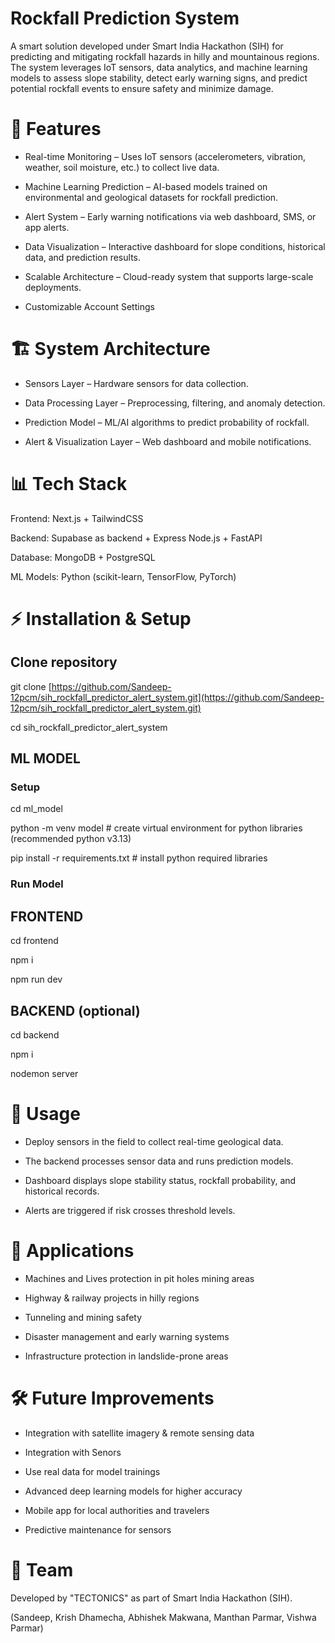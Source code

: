 # Rockfall Prediction System

A smart solution developed under Smart India Hackathon (SIH) for predicting and mitigating rockfall hazards in hilly and mountainous regions. The system leverages IoT sensors, data analytics, and machine learning models to assess slope stability, detect early warning signs, and predict potential rockfall events to ensure safety and minimize damage.

# 🚀 Features

- Real-time Monitoring – Uses IoT sensors (accelerometers, vibration, weather, soil moisture, etc.) to collect live data.

- Machine Learning Prediction – AI-based models trained on environmental and geological datasets for rockfall prediction.

- Alert System – Early warning notifications via web dashboard, SMS, or app alerts.

- Data Visualization – Interactive dashboard for slope conditions, historical data, and prediction results.

- Scalable Architecture – Cloud-ready system that supports large-scale deployments.

- Customizable Account Settings

# 🏗️ System Architecture

- Sensors Layer – Hardware sensors for data collection.

- Data Processing Layer – Preprocessing, filtering, and anomaly detection.

- Prediction Model – ML/AI algorithms to predict probability of rockfall.

- Alert & Visualization Layer – Web dashboard and mobile notifications.

# 📊 Tech Stack

Frontend: Next.js + TailwindCSS

Backend: Supabase as backend + Express Node.js + FastAPI 

Database: MongoDB + PostgreSQL

ML Models: Python (scikit-learn, TensorFlow, PyTorch)

# ⚡ Installation & Setup

## Clone repository
git clone [https://github.com/Sandeep-12pcm/sih_rockfall_predictor_alert_system.git](https://github.com/Sandeep-12pcm/sih_rockfall_predictor_alert_system.git)

cd sih_rockfall_predictor_alert_system

## ML MODEL

### Setup

cd ml_model

python -m venv model # create virtual environment for python libraries (recommended python v3.13)

pip install -r requirements.txt # install python required libraries

### Run Model


## FRONTEND

cd frontend

npm i

npm run dev

## BACKEND (optional)

cd backend

npm i

nodemon server

# 📌 Usage

- Deploy sensors in the field to collect real-time geological data.

- The backend processes sensor data and runs prediction models.

- Dashboard displays slope stability status, rockfall probability, and historical records.

- Alerts are triggered if risk crosses threshold levels.

# 🎯 Applications

- Machines and Lives protection in pit holes mining areas

- Highway & railway projects in hilly regions

- Tunneling and mining safety

- Disaster management and early warning systems

- Infrastructure protection in landslide-prone areas

# 🛠️ Future Improvements

- Integration with satellite imagery & remote sensing data

- Integration with Senors

- Use real data for model trainings

- Advanced deep learning models for higher accuracy

- Mobile app for local authorities and travelers

- Predictive maintenance for sensors

# 👥 Team

Developed by "TECTONICS" as part of Smart India Hackathon (SIH).

(Sandeep, Krish Dhamecha, Abhishek Makwana, Manthan Parmar, Vishwa Parmar)
